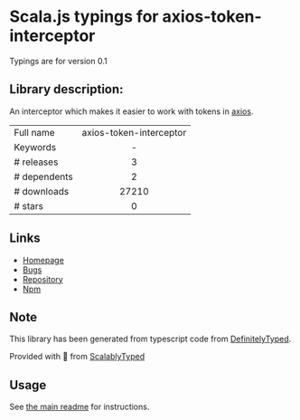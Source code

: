 
# Scala.js typings for axios-token-interceptor

Typings are for version 0.1

## Library description:
An interceptor which makes it easier to work with tokens in [axios](https://github.com/mzabriskie/axios).

|                    |                 |
| ------------------ | :-------------: |
| Full name          | axios-token-interceptor |
| Keywords           | - |
| # releases         | 3 |
| # dependents       | 2 |
| # downloads        | 27210 |
| # stars            | 0 |

## Links
- [Homepage](https://github.com/sandrinodimattia/axios-token-interceptor#readme)
- [Bugs](https://github.com/sandrinodimattia/axios-token-interceptor/issues)
- [Repository](https://github.com/sandrinodimattia/axios-token-interceptor)
- [Npm](https://www.npmjs.com/package/axios-token-interceptor)
    


## Note
This library has been generated from typescript code from [DefinitelyTyped](https://definitelytyped.org).

Provided with :purple_heart: from [ScalablyTyped](https://github.com/oyvindberg/ScalablyTyped)

## Usage
See [the main readme](../../readme.md) for instructions.


